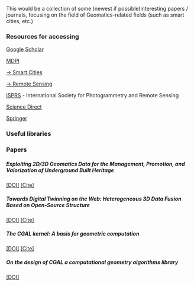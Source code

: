 This would be a collection of some (newest if possible)interesting papers / journals, focusing on the field of Geomatics-related fields (such as smart cities, etc.)

### Resources for accessing 

[Google Scholar](https://scholar.google.com/)

[MDPI](https://www.mdpi.com/)  

[ -> Smart Cities](https://www.mdpi.com/journal/smartcities)  

[ -> Remote Sensing](https://www.mdpi.com/journal/remotesensing)

[ISPRS](https://www.isprs.org/) - International Society for Photogrammetry and Remote Sensing

[Science Direct](https://www-sciencedirect-com.tudelft.idm.oclc.org/)

[Springer](https://link-springer-com.tudelft.idm.oclc.org/)

### Useful libraries

### Papers

##### Exploiting 2D/3D Geomatics Data for the Management, Promotion, and Valorization of Underground Built Heritage
[[DOI]](https://doi.org/10.3390/smartcities6010012)  [[Cite]](https://github.com/zfengyan/Geomatics-Smart-Citys/blob/main/BibTeX/1.bib)


##### Towards Digital Twinning on the Web: Heterogeneous 3D Data Fusion Based on Open-Source Structure 
[[DOI]](https://doi.org/10.3390/rs15030721)    [[Cite]](https://github.com/zfengyan/Geomatics-Smart-Citys/blob/main/BibTeX/2.bib)


##### The CGAL kernel: A basis for geometric computation
[[DOI]](https://doi.org/10.1007/BFb0014496)    [[Cite]](https://github.com/zfengyan/Geomatics-Smart-Citys/blob/main/BibTeX/3.bib)

##### On the design of CGAL a computational geometry algorithms library
[[DOI]](https://doi-org.tudelft.idm.oclc.org/10.1002/1097-024X(200009)30:11<1167::AID-SPE337>3.0.CO;2-B)
